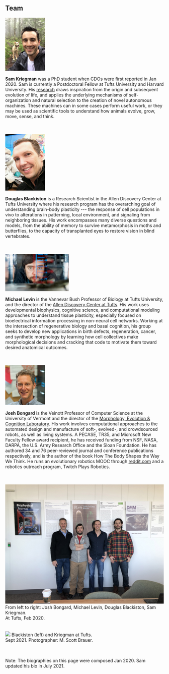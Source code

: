 ## Team

[<img src="/img/sam.jpg" width="25%">](https://skriegman.github.io)<br>

**Sam Kriegman**
was a PhD student when CDOs were first reported in Jan 2020.
Sam is currently a Postdoctoral Fellow at Tufts University and Harvard University.
His [research](https://scholar.google.com/citations?user=DCIwaLwAAAAJ) draws inspiration from the origin and subsequent evolution of life, 
and applies the underlying mechanisms of self-organization and natural selection
to the creation of novel autonomous machines.
These machines can in some cases perform useful work, 
or they may be used as scientific tools to understand how animals evolve, grow, move, sense, and think. 
<br><br><br>


<img src="/img/doug.jpg" width="25%">

**Douglas Blackiston** is a Research Scientist in the Allen Discovery Center at Tufts University where his research program has the overarching goal of understanding brain-body plasticity --- the response of cell populations in vivo to alterations in patterning, local environment, and signaling from neighboring tissues.  His work encompasses many diverse questions and models, from the ability of memory to survive metamorphosis in moths and butterflies, to the capacity of transplanted eyes to restore vision in blind vertebrates.
<br><br><br>

<img src="/img/mike.jpg" width="40%">

**Michael Levin** is the Vannevar Bush Professor of Biology at Tufts University, and the director of the [Allen Discovery Center at Tufts](https://allencenter.tufts.edu/). His work uses developmental biophysics, cognitive science, and computational modeling approaches to understand tissue plasticity, especially focused on bioelectrical information processing in non-neural cell networks. Working at the intersection of regenerative biology and basal cognition, his group seeks to develop new applications in birth defects, regeneration, cancer, and synthetic morphology by learning how cell collectives make morphological decisions and cracking that code to motivate them toward desired anatomical outcomes.
<br><br><br>

<img src="/img/josh.jpg" width="25%">

**Josh Bongard** is the Veinott Professor of Computer Science at the University of Vermont and the director of the [Morphology, Evolution & Cognition Laboratory](https://www.meclab.org/). His work involves computational approaches to the automated design and manufacture of soft-, evolved-, and crowdsourced robots, as well as living systems. A PECASE, TR35, and Microsoft New Faculty Fellow award recipient, he has received funding from NSF, NASA, DARPA, the U.S. Army Research Office and the Sloan Foundation. He has authored 34 and 76 peer-reviewed journal and conference publications respectively, and is the author of the book How The Body Shapes the Way We Think. He runs an evolutionary robotics MOOC through [reddit.com](https://www.reddit.com/r/ludobots/wiki/index#welcome) and a robotics outreach program, Twitch Plays Robotics.
<br><br><br>

<img src="/img/TheDreamTeam.jpg">
From left to right: Josh Bongard, Michael Levin, Douglas Blackiston, Sam Kriegman.
<br>
At Tufts, Feb 2020.
<br><br><br>


<img src="https://skriegman.github.io/img/sam+doug.jpeg">
<!-- Sam Kriegman, Xenobots, Doug Blackiston -->
Blackiston (left) and Kriegman at Tufts.
<br>
Sept 2021. Photographer: M. Scott Brauer.
<br><br><br>


Note: The biographies on this page were composed Jan 2020. 
Sam updated his bio in July 2021.
